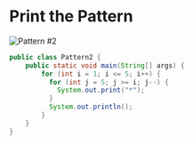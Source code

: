 # Print the Pattern

![Pattern #2](https://github.com/Swapnadip2005/Java_DSA_Insider/assets/149895037/8a1d5c57-d2dd-4a5f-ae79-a8ced4c87f86)

```java
public class Pattern2 {
    public static void main(String[] args) {
        for (int i = 1; i <= 5; i++) {
          for (int j = 5; j >= i; j--) {
            System.out.print("*");
          }
          System.out.println();
        }
    }
}
